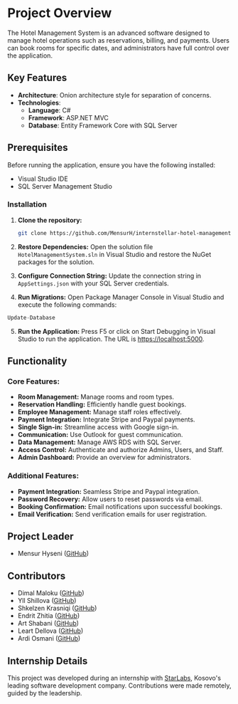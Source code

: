 # Project Overview

The Hotel Management System is an advanced software designed to manage hotel operations such as reservations, billing, and payments. Users can book rooms for specific dates, and administrators have full control over the application.

## Key Features

- **Architecture**: Onion architecture style for separation of concerns.
- **Technologies**: 
  - **Language**: C#
  - **Framework**: ASP.NET MVC
  - **Database**: Entity Framework Core with SQL Server

## Prerequisites
Before running the application, ensure you have the following installed:
- Visual Studio IDE
- SQL Server Management Studio

### Installation

1. **Clone the repository:**

    ```bash
    git clone https://github.com/MensurH/internstellar-hotel-management-system.git
    ```

2. **Restore Dependencies:**
Open the solution file `HotelManagementSystem.sln` in Visual Studio and restore the NuGet packages for the solution.

3. **Configure Connection String:**
Update the connection string in `AppSettings.json` with your SQL Server credentials.

4. **Run Migrations:**
Open Package Manager Console in Visual Studio and execute the following commands:
```csharp
Update-Database

```
5. **Run the Application:**
Press F5 or click on Start Debugging in Visual Studio to run the application. The URL is [https://localhost:5000](https://localhost:5000).

## Functionality

### Core Features:

- **Room Management:** Manage rooms and room types.
- **Reservation Handling:** Efficiently handle guest bookings.
- **Employee Management:** Manage staff roles effectively.
- **Payment Integration:** Integrate Stripe and Paypal payments.
- **Single Sign-in:** Streamline access with Google sign-in.
- **Communication:** Use Outlook for guest communication.
- **Data Management:** Manage AWS RDS with SQL Server.
- **Access Control:** Authenticate and authorize Admins, Users, and Staff.
- **Admin Dashboard:** Provide an overview for administrators.

### Additional Features:

- **Payment Integration:** Seamless Stripe and Paypal integration.
- **Password Recovery:** Allow users to reset passwords via email.
- **Booking Confirmation:** Email notifications upon successful bookings.
- **Email Verification:** Send verification emails for user registration.


## Project Leader
- Mensur Hyseni ([GitHub](https://github.com/MensurH))

## Contributors
- Dimal Maloku ([GitHub](https://github.com/DimalMaloku1))
- Yll Shillova ([GitHub](https://github.com/yllshillova))
- Shkelzen Krasniqi ([GitHub](https://github.com/shkelzenkrasniqi))
- Endrit Zhitia ([GitHub](https://github.com/EndritZh))
- Art Shabani ([GitHub](https://github.com/artshabani))
- Leart Dellova ([GitHub](https://github.com/leartde))
- Ardi Osmani ([GitHub](https://github.com/ArdiOsmani))

## Internship Details

This project was developed during an internship with [StarLabs](https://www.starlabs.dev),
Kosovo's leading software development company. 
Contributions were made remotely, guided by the leadership.

